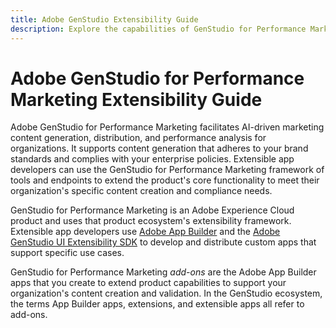 ```yaml
---
title: Adobe GenStudio Extensibility Guide
description: Explore the capabilities of GenStudio for Performance Marketing extensibility framework.
---
```

# Adobe GenStudio for Performance Marketing Extensibility Guide

Adobe GenStudio for Performance Marketing facilitates AI-driven marketing content generation, distribution, and performance analysis for organizations. It supports content generation that adheres to your brand standards and complies with your enterprise policies. Extensible app developers can use the GenStudio for Performance Marketing framework of tools and endpoints to extend the product's core functionality to meet their organization's specific content creation and compliance needs.

GenStudio for Performance Marketing is an Adobe Experience Cloud product and uses that product ecosystem's extensibility framework. Extensible app developers use [Adobe App Builder](https://developer.adobe.com/app-builder/) and the [Adobe GenStudio UI Extensibility SDK](https://github.com/adobe/genstudio-uix-sdk)
to develop and distribute custom apps that support specific use cases.

GenStudio for Performance Marketing _add-ons_ are the Adobe App Builder apps that you create to extend product capabilities to support your organization's content creation and validation. In the GenStudio ecosystem, the terms App Builder apps, extensions, and extensible apps all refer to add-ons.

 
